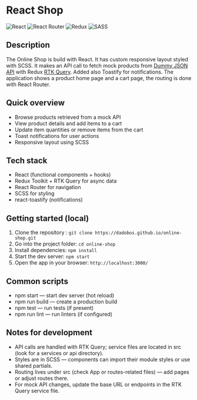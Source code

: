 # React Shop

![React](https://img.shields.io/badge/react-%2320232a.svg?style=for-the-badge&logo=react&logoColor=%2361DAFB)
![React Router](https://img.shields.io/badge/React_Router-CA4245?style=for-the-badge&logo=react-router&logoColor=white)
![Redux](https://img.shields.io/badge/redux-%23593d88.svg?style=for-the-badge&logo=redux&logoColor=white)
![SASS](https://img.shields.io/badge/SASS-hotpink.svg?style=for-the-badge&logo=SASS&logoColor=white)

## Description
The Online Shop is build with React. It has custom responsive layout styled with SCSS. It makes an API call to fetch mock products from [Dummy JSON API](https://dummyjson.com/products) with Redux [RTK Query](https://redux-toolkit.js.org/rtk-query/overview). Added also Toastify for notifications. 
The application shows a product home page and a cart page, the routing is done with React Router. 

## Quick overview
- Browse products retrieved from a mock API
- View product details and add items to a cart
- Update item quantities or remove items from the cart
- Toast notifications for user actions
- Responsive layout using SCSS

## Tech stack
- React (functional components + hooks)
- Redux Toolkit + RTK Query for async data
- React Router for navigation
- SCSS for styling
- react-toastify (notifications)

## Getting started (local)
1. Clone the repository :
```git clone https://dadobos.github.io/online-shop.git```
2. Go into the project folder:
```cd online-shop```
3. Install dependencies:
```npm install```
4. Start the dev server:
```npm start```
5. Open the app in your browser:
```http://localhost:3000/```

## Common scripts
- npm start — start dev server (hot reload)
- npm run build — create a production build
- npm test — run tests (if present)
- npm run lint — run linters (if configured)

## Notes for development
- API calls are handled with RTK Query; service files are located in src (look for a services or api directory).
- Styles are in SCSS — components can import their module styles or use shared partials.
- Routing lives under src (check App or routes-related files) — add pages or adjust routes there.
- For mock API changes, update the base URL or endpoints in the RTK Query service file.